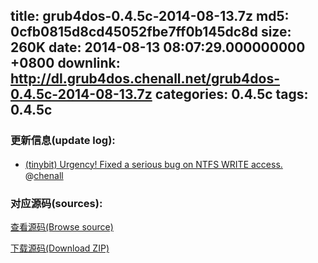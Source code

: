 title: grub4dos-0.4.5c-2014-08-13.7z
md5: 0cfb0815d8cd45052fbe7ff0b145dc8d
size: 260K
date: 2014-08-13 08:07:29.000000000 +0800
downlink: http://dl.grub4dos.chenall.net/grub4dos-0.4.5c-2014-08-13.7z
categories: 0.4.5c
tags: 0.4.5c
---


### 更新信息(update log):
  * [(tinybit) Urgency! Fixed a serious bug on NTFS WRITE access.](https://github.com/chenall/grub4dos/commit/04a6d264004a9b27ac41e8bc500550af983cbf71)　@[chenall](https://github.com/chenall)

### 对应源码(sources):
  [查看源码(Browse source)](https://github.com/chenall/grub4dos/tree/04a6d264004a9b27ac41e8bc500550af983cbf71)

  [下载源码(Download ZIP)](https://github.com/chenall/grub4dos/archive/04a6d264004a9b27ac41e8bc500550af983cbf71.zip)
